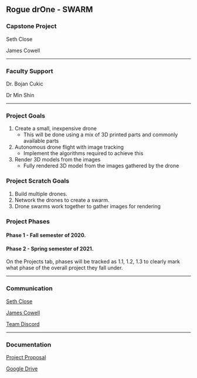 ## Rogue drOne - SWARM
### Capstone Project
Seth Close 


James Cowell

---
### Faculty Support
Dr. Bojan Cukic


Dr Min Shin

---
### Project Goals
1. Create a small, inexpensive drone
   * This will be done using a mix of 3D printed parts and commonly available parts
2. Autonomous drone flight with image tracking
   * Implement the algorithms required to achieve this
3. Render 3D models from the images
   * Fully rendered 3D model from the images gathered by the drone
    
### Project Scratch Goals
1. Build multiple drones.
2. Network the drones to create a swarm.
3. Drone swarms work together to gather images for rendering

### Project Phases 
#### Phase 1 - Fall semester of 2020.
#### Phase 2 - Spring semester of 2021. 
On the Projects tab, phases will be tracked as 1.1, 1.2, 1.3 to clearly mark what phase
of the overall project they fall under.

---
### Communication

[Seth Close](sclose1@uncc.edu)

[James Cowell](jcowell1@uncc.edu)

[Team Discord](https://discord.gg/pS7WH8R)

---
### Documentation
[Project Proposal](https://docs.google.com/document/d/1Qn0AaKkgPxXiBETwMTNJuUk5ZNNM7yqAt_4JTHbLq_M/edit?usp=sharing)

[Google Drive](https://drive.google.com/drive/folders/1en7ZnY1vt9UbizFLqtwsDdOUqmVkj97z?usp=sharing)
